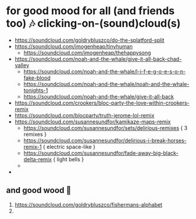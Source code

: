 #  for good mood for all (and friends too)  🎶  clicking-on-(sound)cloud(s)  
- https://soundcloud.com/goldrybluszco/do-the-splatford-split
- https://soundcloud.com/imogenheap/tinyhuman
  - https://soundcloud.com/imogenheap/thehappysong
- https://soundcloud.com/noah-and-the-whale/give-it-all-back-chad-valley
  - https://soundcloud.com/noah-and-the-whale/l-i-f-e-g-o-e-s-o-n-fake-blood
  - https://soundcloud.com/noah-and-the-whale/noah-and-the-whale-tonights-1
  - https://soundcloud.com/noah-and-the-whale/give-it-all-back
- https://soundcloud.com/crookers/bloc-party-the-love-within-crookers-remix
- https://soundcloud.com/blocparty/truth-jerome-lol-remix
- https://soundcloud.com/susannesundfor/kamikaze-maps-remix
  - https://soundcloud.com/susannesundfor/sets/delirious-remixes { 3 remixes }
  - https://soundcloud.com/susannesundfor/delirious-i-break-horses-remix-1 { electric space-like }
  - https://soundcloud.com/susannesundfor/fade-away-big-black-delta-remix { light bells } 
  - 
- 

##  and good wood  🌲 
1. https://soundcloud.com/goldrybluszco/fishermans-alphabet
2. 


